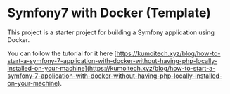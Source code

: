 # Symfony7 with Docker (Template)

This project is a starter project for building a Symfony application using Docker. 

You can follow the tutorial for it here [https://kumoitech.xyz/blog/how-to-start-a-symfony-7-application-with-docker-without-having-php-locally-installed-on-your-machine](https://kumoitech.xyz/blog/how-to-start-a-symfony-7-application-with-docker-without-having-php-locally-installed-on-your-machine).
